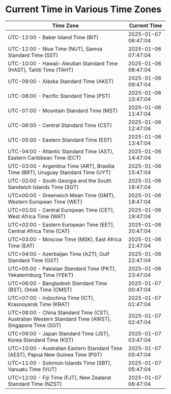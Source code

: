 # Current Time in Various Time Zones

| Time Zone | Current Time |
|-----------|--------------|
| UTC-12:00 - Baker Island Time (BIT) | 2025-01-07 06:47:04 |
| UTC-11:00 - Niue Time (NUT), Samoa Standard Time (SST) | 2025-01-06 07:47:04 |
| UTC-10:00 - Hawaii-Aleutian Standard Time (HAST), Tahiti Time (TAHT) | 2025-01-06 08:47:04 |
| UTC-09:00 - Alaska Standard Time (AKST) | 2025-01-06 09:47:04 |
| UTC-08:00 - Pacific Standard Time (PST) | 2025-01-06 10:47:04 |
| UTC-07:00 - Mountain Standard Time (MST) | 2025-01-06 11:47:04 |
| UTC-06:00 - Central Standard Time (CST) | 2025-01-06 12:47:04 |
| UTC-05:00 - Eastern Standard Time (EST) | 2025-01-06 13:47:04 |
| UTC-04:00 - Atlantic Standard Time (AST), Eastern Caribbean Time (ECT) | 2025-01-06 14:47:04 |
| UTC-03:00 - Argentina Time (ART), Brasília Time (BRT), Uruguay Standard Time (UYT) | 2025-01-06 15:47:04 |
| UTC-02:00 - South Georgia and the South Sandwich Islands Time (SGT) | 2025-01-06 16:47:04 |
| UTC±00:00 - Greenwich Mean Time (GMT), Western European Time (WET) | 2025-01-06 18:47:04 |
| UTC+01:00 - Central European Time (CET), West Africa Time (WAT) | 2025-01-06 19:47:04 |
| UTC+02:00 - Eastern European Time (EET), Central Africa Time (CAT) | 2025-01-06 20:47:04 |
| UTC+03:00 - Moscow Time (MSK), East Africa Time (EAT) | 2025-01-06 21:47:04 |
| UTC+04:00 - Azerbaijan Time (AZT), Gulf Standard Time (GST) | 2025-01-06 22:47:04 |
| UTC+05:00 - Pakistan Standard Time (PKT), Yekaterinburg Time (YEKT) | 2025-01-06 23:47:04 |
| UTC+06:00 - Bangladesh Standard Time (BST), Omsk Time (OMST) | 2025-01-07 00:47:04 |
| UTC+07:00 - Indochina Time (ICT), Krasnoyarsk Time (KRAT) | 2025-01-07 01:47:04 |
| UTC+08:00 - China Standard Time (CST), Australian Western Standard Time (AWST), Singapore Time (SGT) | 2025-01-07 02:47:04 |
| UTC+09:00 - Japan Standard Time (JST), Korea Standard Time (KST) | 2025-01-07 03:47:04 |
| UTC+10:00 - Australian Eastern Standard Time (AEST), Papua New Guinea Time (PGT) | 2025-01-07 05:47:04 |
| UTC+11:00 - Solomon Islands Time (SBT), Vanuatu Time (VUT) | 2025-01-07 05:47:04 |
| UTC+12:00 - Fiji Time (FJT), New Zealand Standard Time (NZST) | 2025-01-07 06:47:04 |
